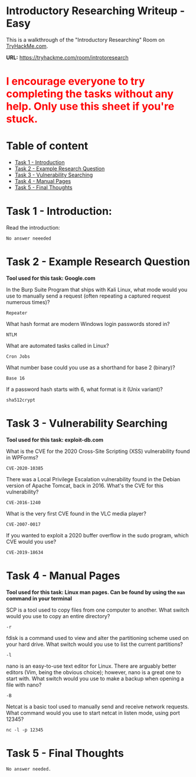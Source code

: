 # Introductory Researching Writeup - Easy 

This is a walkthrough of the "Introductory Researching" Room on <a href="https://tryhackme.com">TryHackMe.com</a>. 

**URL:** https://tryhackme.com/room/introtoresearch


<h1 style="color:Red">I encourage everyone to try completing the tasks without any help. Only use this sheet if you're stuck.</h1>

# Table of content
- [Task 1 - Introduction](#task-1---introduction)
- [Task 2 - Example Research Question](#task-2---example-research-question)
- [Task 3 - Vulnerability Searching](#task-3---vulnerability-searching)
- [Task 4 -  Manual Pages](#task-4---manual-pages)
- [Task 5 - Final Thoughts](#task-5---final-thoughts)



# Task 1 - Introduction:
Read the introduction:

```
No answer neeeded
```

# Task 2 - Example Research Question
**Tool used for this task: Google.com** 


In the Burp Suite Program that ships with Kali Linux, what mode would you use to manually send a request (often repeating a captured request numerous times)?
```
Repeater
```
What hash format are modern Windows login passwords stored in?
```
NTLM
```
What are automated tasks called in Linux?
```
Cron Jobs
```
What number base could you use as a shorthand for base 2 (binary)?
```
Base 16
```
If a password hash starts with $6$, what format is it (Unix variant)?
```
sha512crypt
```

# Task 3 - Vulnerability Searching
**Tool used for this task: exploit-db.com**

What is the CVE for the 2020 Cross-Site Scripting (XSS) vulnerability found in WPForms?
```
CVE-2020-10385
```
There was a Local Privilege Escalation vulnerability found in the Debian version of Apache Tomcat, back in 2016. What's the CVE for this vulnerability?
```
CVE-2016-1240
```
What is the very first CVE found in the VLC media player?
```
CVE-2007-0017
```
If you wanted to exploit a 2020 buffer overflow in the sudo program, which CVE would you use?
```
CVE-2019-18634
```

# Task 4 -  Manual Pages
**Tool used for this task: Linux man pages. Can be found by using the ```man``` command in your terminal**

SCP is a tool used to copy files from one computer to another.
What switch would you use to copy an entire directory?
```
-r
```
fdisk is a command used to view and alter the partitioning scheme used on your hard drive.
What switch would you use to list the current partitions?
```
-l
```
nano is an easy-to-use text editor for Linux. There are arguably better editors (Vim, being the obvious choice); however, nano is a great one to start with.
What switch would you use to make a backup when opening a file with nano?
```
-B
```
Netcat is a basic tool used to manually send and receive network requests. 
What command would you use to start netcat in listen mode, using port 12345?
```
nc -l -p 12345
```

# Task 5 - Final Thoughts
```
No answer needed.
```
